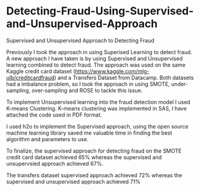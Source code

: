 # Detecting-Fraud-Using-Supervised-and-Unsupervised-Approach
Supervised and Unsupervised Approach to Detecting Fraud

Previously I took the approach in using Superised Learning to detect fraud. A new approach I have taken is by using Supervised and Unsupervised learning combined to detect fraud. The approach was used on the same Kaggle credit card dataset (https://www.kaggle.com/mlg-ulb/creditcardfraud) and a Transfers Dataset from Datacamp. Both datasets had a imbalance problem, so I took the approach in using SMOTE, under-sampling, over-sampling and ROSE to tackle this issue. 

To implement Unsupervised learning into the fraud detection model I used K-means Clustering. K-means clustering was implemented in SAS, I have attached the code used in PDF format. 

I used h2o to implement the Supervised approach, using the open source machine learning library saved me valuable time in finding the best algorithm and parameters to use. 

To finalize, the supervised approach for detecting fraud on the SMOTE credit card dataset achieved 65% whereas the supervised and unsupervsied approach achieved 67%. 

The transfers dataset supervised approach achieved 72% whereas the supervised and unsupervised approach achieved 71%
